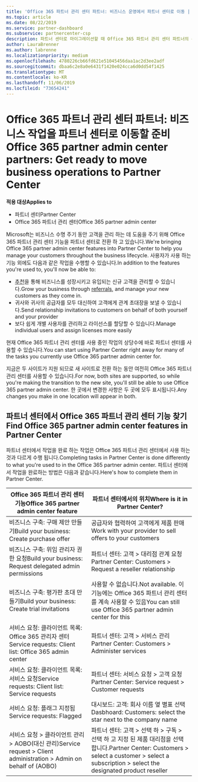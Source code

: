 ```yaml
---
title: 'Office 365 파트너 관리 센터 파트너: 비즈니스 운영에서 파트너 센터로 이동 | 파트너 센터'
ms.topic: article
ms.date: 08/22/2019
ms.service: partner-dashboard
ms.subservice: partnercenter-csp
description: 파트너 센터로 마이그레이션할 때 Office 365 파트너 관리 센터 파트너의 주요 고려 사항
author: LauraBrenner
ms.author: labrenne
ms.localizationpriority: medium
ms.openlocfilehash: 4780226cb66fd621e51045456daa1ac2d3ee2adf
ms.sourcegitcommit: dbaa6c2e8a0e6431f1420e024cca6d0dd54f1425
ms.translationtype: MT
ms.contentlocale: ko-KR
ms.lasthandoff: 11/06/2019
ms.locfileid: "73654241"
---
```

# <a name="office-365-partner-admin-center-partners-get-ready-to-move-business-operations-to-partner-center"></a><span data-ttu-id="77e14-103">Office 365 파트너 관리 센터 파트너: 비즈니스 작업을 파트너 센터로 이동할 준비</span><span class="sxs-lookup"><span data-stu-id="77e14-103">Office 365 partner admin center partners: Get ready to move business operations to Partner Center</span></span>

<span data-ttu-id="77e14-104">**적용 대상**</span><span class="sxs-lookup"><span data-stu-id="77e14-104">**Applies to**</span></span> 

- <span data-ttu-id="77e14-105">파트너 센터</span><span class="sxs-lookup"><span data-stu-id="77e14-105">Partner Center</span></span>
- <span data-ttu-id="77e14-106">Office 365 파트너 관리 센터</span><span class="sxs-lookup"><span data-stu-id="77e14-106">Office 365 partner admin center</span></span>

<span data-ttu-id="77e14-107">Microsoft는 비즈니스 수명 주기 동안 고객을 관리 하는 데 도움을 주기 위해 Office 365 파트너 관리 센터 기능을 파트너 센터로 전환 하 고 있습니다.</span><span class="sxs-lookup"><span data-stu-id="77e14-107">We're bringing Office 365 partner admin center features into Partner Center to help you manage your customers throughout the business lifecycle.</span></span> <span data-ttu-id="77e14-108">사용자가 사용 하는 기능 외에도 다음과 같은 작업을 수행할 수 있습니다.</span><span class="sxs-lookup"><span data-stu-id="77e14-108">In addition to the features you're used to, you'll now be able to:</span></span> 

*  <span data-ttu-id="77e14-109">[추천](referrals.md)을 통해 비즈니스를 성장시키고 유입되는 신규 고객을 관리할 수 있습니다.</span><span class="sxs-lookup"><span data-stu-id="77e14-109">Grow your business through [referrals](referrals.md), and manage your new customers as they come in.</span></span>
*  <span data-ttu-id="77e14-110">귀사와 귀사의 공급자를 모두 대신하여 고객에게 관계 초대장을 보낼 수 있습니다.</span><span class="sxs-lookup"><span data-stu-id="77e14-110">Send relationship invitations to customers on behalf of both yourself and your provider</span></span>
*  <span data-ttu-id="77e14-111">보다 쉽게 개별 사용자를 관리하고 라이선스를 할당할 수 있습니다.</span><span class="sxs-lookup"><span data-stu-id="77e14-111">Manage individual users and assign licenses more easily</span></span>

<span data-ttu-id="77e14-112">현재 Office 365 파트너 관리 센터를 사용 중인 작업의 상당수에 바로 파트너 센터를 사용할 수 있습니다.</span><span class="sxs-lookup"><span data-stu-id="77e14-112">You can start using Partner Center right away for many of the tasks you currently use Office 365 partner admin center for.</span></span> 

<span data-ttu-id="77e14-113">지금은 두 사이트가 지원 되므로 새 사이트로 전환 하는 동안 여전히 Office 365 파트너 관리 센터를 사용할 수 있습니다.</span><span class="sxs-lookup"><span data-stu-id="77e14-113">For now, both sites are supported, so while you're making the transition to the new site, you'll still be able to use Office 365 partner admin center.</span></span> <span data-ttu-id="77e14-114">한 곳에서 변경한 사항은 두 곳에 모두 표시됩니다.</span><span class="sxs-lookup"><span data-stu-id="77e14-114">Any changes you make in one location will appear in both.</span></span>

## <a name="find-office-365-partner-admin-center-features-in-partner-center"></a><span data-ttu-id="77e14-115">파트너 센터에서 Office 365 파트너 관리 센터 기능 찾기</span><span class="sxs-lookup"><span data-stu-id="77e14-115">Find Office 365 partner admin center features in Partner Center</span></span>

<span data-ttu-id="77e14-116">파트너 센터에서 작업을 완료 하는 작업은 Office 365 파트너 관리 센터에서 사용 하는 것과 다르게 수행 됩니다.</span><span class="sxs-lookup"><span data-stu-id="77e14-116">Completing tasks in Partner Center is done differently to what you're used to in the Office 365 partner admin center.</span></span> <span data-ttu-id="77e14-117">파트너 센터에서 작업을 완료하는 방법은 다음과 같습니다.</span><span class="sxs-lookup"><span data-stu-id="77e14-117">Here's how to complete them in Partner Center.</span></span>

| <span data-ttu-id="77e14-118">Office 365 파트너 관리 센터 기능</span><span class="sxs-lookup"><span data-stu-id="77e14-118">Office 365 partner admin center feature</span></span>                       | <span data-ttu-id="77e14-119">파트너 센터에서의 위치</span><span class="sxs-lookup"><span data-stu-id="77e14-119">Where is it in Partner Center?</span></span> | 
|   -----------------------------------------------  | -------------- |
| <span data-ttu-id="77e14-120">비즈니스 구축: 구매 제안 만들기</span><span class="sxs-lookup"><span data-stu-id="77e14-120">Build your business: Create purchase offer</span></span> | <span data-ttu-id="77e14-121">공급자와 협력하여 고객에게 제품 판매</span><span class="sxs-lookup"><span data-stu-id="77e14-121">Work with your provider to sell offers to your customers</span></span> |
| <span data-ttu-id="77e14-122">비즈니스 구축: 위임 관리자 권한 요청</span><span class="sxs-lookup"><span data-stu-id="77e14-122">Build your business: Request delegated admin permissions</span></span> | <span data-ttu-id="77e14-123">파트너 센터: 고객 > 대리점 관계 요청</span><span class="sxs-lookup"><span data-stu-id="77e14-123">Partner Center: Customers > Request a reseller relationship</span></span> |
| <span data-ttu-id="77e14-124">비즈니스 구축: 평가판 초대 만들기</span><span class="sxs-lookup"><span data-stu-id="77e14-124">Build your business: Create trial invitations</span></span> | <span data-ttu-id="77e14-125">사용할 수 없습니다.</span><span class="sxs-lookup"><span data-stu-id="77e14-125">Not available.</span></span> <span data-ttu-id="77e14-126">이 기능에는 Office 365 파트너 관리 센터를 계속 사용할 수 있음</span><span class="sxs-lookup"><span data-stu-id="77e14-126">You can still use Office 365 partner admin center for this</span></span> |
| <span data-ttu-id="77e14-127">서비스 요청: 클라이언트 목록: Office 365 관리자 센터</span><span class="sxs-lookup"><span data-stu-id="77e14-127">Service requests: Client list: Office 365 admin center</span></span> | <span data-ttu-id="77e14-128">파트너 센터: 고객 > 서비스 관리</span><span class="sxs-lookup"><span data-stu-id="77e14-128">Partner Center: Customers > Administer services</span></span> |
| <span data-ttu-id="77e14-129">서비스 요청: 클라이언트 목록: 서비스 요청</span><span class="sxs-lookup"><span data-stu-id="77e14-129">Service requests: Client list: Service requests</span></span> | <span data-ttu-id="77e14-130">파트너 센터: 서비스 요청 > 고객 요청</span><span class="sxs-lookup"><span data-stu-id="77e14-130">Partner Center: Service request > Customer requests</span></span> |
| <span data-ttu-id="77e14-131">서비스 요청: 플래그 지정됨</span><span class="sxs-lookup"><span data-stu-id="77e14-131">Service requests: Flagged</span></span> | <span data-ttu-id="77e14-132">대시보드: 고객: 회사 이름 옆 별표 선택</span><span class="sxs-lookup"><span data-stu-id="77e14-132">Dasbhoard: Customers: select the star next to the company name</span></span> |
| <span data-ttu-id="77e14-133">서비스 요청 > 클라이언트 관리 > AOBO(대신 관리)</span><span class="sxs-lookup"><span data-stu-id="77e14-133">Service request > Client administration > Admin on behalf of (AOBO)</span></span> | <span data-ttu-id="77e14-134">파트너 센터: 고객 > 선택 하 > 구독 > 선택 하 고 지정 된 제품 대리점을 선택 합니다.</span><span class="sxs-lookup"><span data-stu-id="77e14-134">Partner Center: Customers > select a customer > select a subscription > select the designated product reseller</span></span> |


